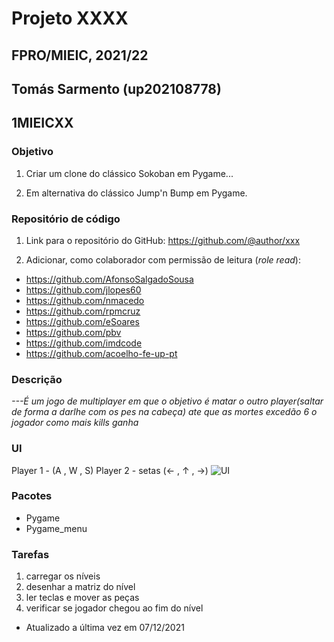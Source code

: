 # Projeto XXXX
## FPRO/MIEIC, 2021/22
## Tomás Sarmento (up202108778)
## 1MIEICXX

### Objetivo

1. Criar um clone do clássico Sokoban em Pygame...

2. Em alternativa do clássico Jump'n Bump em Pygame.

### Repositório de código

1) Link para o repositório do GitHub: https://github.com/@author/xxx

2) Adicionar, como colaborador com permissão de leitura (*role read*):

- https://github.com/AfonsoSalgadoSousa
- https://github.com/jlopes60
- https://github.com/nmacedo
- https://github.com/rpmcruz
- https://github.com/eSoares
- https://github.com/pbv
- https://github.com/imdcode
- https://github.com/acoelho-fe-up-pt

### Descrição

*---É um jogo de multiplayer em que o objetivo é matar o outro player(saltar de forma a darlhe com os pes na cabeça) ate que as mortes excedão 6 o jogador como mais kills ganha*

### UI
Player 1 - (A , W , S)
     Player 2 - setas (← , ↑ , →)
![UI](ui.png)

### Pacotes

- Pygame
- Pygame_menu

### Tarefas

1. carregar os níveis
1. desenhar a matriz do nível
1. ler teclas e mover as peças
2. verificar se jogador chegou ao fim do nível

- Atualizado a última vez em 07/12/2021
